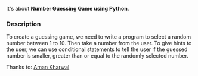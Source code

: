 It's about **Number Guessing Game using Python**.

### Description
To create a guessing game, we need to write a program to select a random number between 1 to 10. Then take a number from the user.
To give hints to the user, we can use conditional statements to tell the user if the guessed number is smaller, greater than or equal to the randomly selected number.

Thanks to: [Aman Kharwal](https://TheCleverProgrammer.com/2022/06/29/number-guessing-game-using-python)
